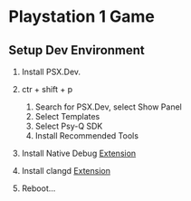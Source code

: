 # Playstation 1 Game

## Setup Dev Environment

1. Install PSX.Dev.
2. ctr + shift + p
	1. Search for PSX.Dev, select Show Panel
	2. Select Templates
	3. Select Psy-Q SDK
	4. Install Recommended Tools

3. Install Native Debug [Extension](https://marketplace.visualstudio.com/items?itemName=webfreak.debug)
3. Install clangd [Extension](https://marketplace.visualstudio.com/items?itemName=llvm-vs-code-extensions.vscode-clangd)
4. Reboot...